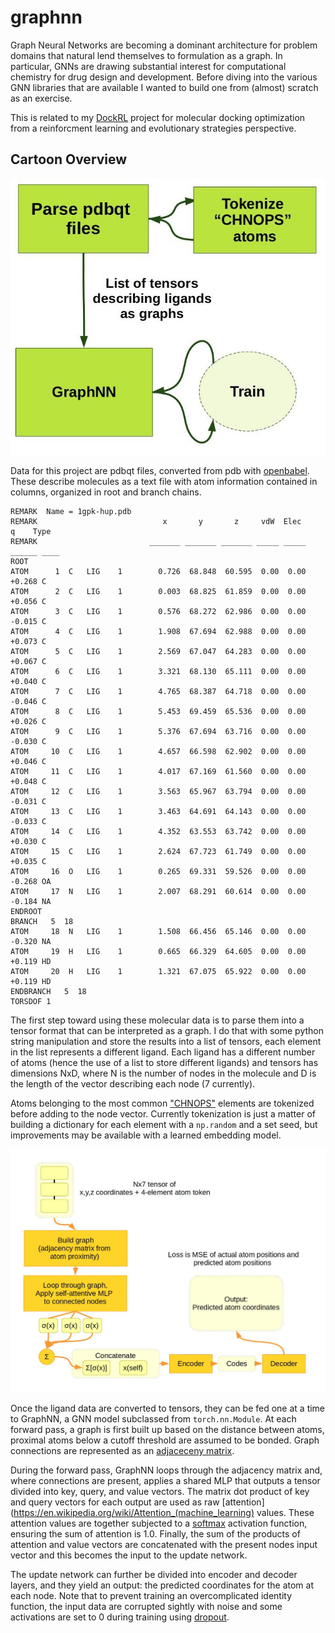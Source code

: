 # graphnn

Graph Neural Networks are becoming a dominant architecture for problem domains that natural lend themselves to formulation as a graph. In particular, GNNs are drawing substantial interest for computational chemistry for drug design and development. Before diving into the various GNN libraries that are available I wanted to build one from (almost) scratch as an exercise. 

This is related to my [DockRL](https://github.com/rivesunder/DockRL) project for molecular docking optimization from a reinforcment learning and evolutionary strategies perspective.


## Cartoon Overview

<div align="center">
<img src="assets/graphnn_overview.jpg">
</div>

Data for this project are pdbqt files, converted from pdb with [openbabel](http://openbabel.org/wiki/Main_Page). These describe molecules as a text file with atom information contained in columns, organized in root and branch chains. 

```
REMARK  Name = 1gpk-hup.pdb
REMARK                            x       y       z     vdW  Elec       q    Type
REMARK                         _______ _______ _______ _____ _____    ______ ____
ROOT
ATOM      1  C   LIG    1        0.726  68.848  60.595  0.00  0.00    +0.268 C 
ATOM      2  C   LIG    1        0.003  68.825  61.859  0.00  0.00    +0.056 C 
ATOM      3  C   LIG    1        0.576  68.272  62.986  0.00  0.00    -0.015 C 
ATOM      4  C   LIG    1        1.908  67.694  62.988  0.00  0.00    +0.073 C 
ATOM      5  C   LIG    1        2.569  67.047  64.283  0.00  0.00    +0.067 C 
ATOM      6  C   LIG    1        3.321  68.130  65.111  0.00  0.00    +0.040 C 
ATOM      7  C   LIG    1        4.765  68.387  64.718  0.00  0.00    -0.046 C 
ATOM      8  C   LIG    1        5.453  69.459  65.536  0.00  0.00    +0.026 C 
ATOM      9  C   LIG    1        5.376  67.694  63.716  0.00  0.00    -0.030 C 
ATOM     10  C   LIG    1        4.657  66.598  62.902  0.00  0.00    +0.046 C 
ATOM     11  C   LIG    1        4.017  67.169  61.560  0.00  0.00    +0.048 C 
ATOM     12  C   LIG    1        3.563  65.967  63.794  0.00  0.00    -0.031 C 
ATOM     13  C   LIG    1        3.463  64.691  64.143  0.00  0.00    -0.033 C 
ATOM     14  C   LIG    1        4.352  63.553  63.742  0.00  0.00    +0.030 C 
ATOM     15  C   LIG    1        2.624  67.723  61.749  0.00  0.00    +0.035 C 
ATOM     16  O   LIG    1        0.265  69.331  59.526  0.00  0.00    -0.268 OA
ATOM     17  N   LIG    1        2.007  68.291  60.614  0.00  0.00    -0.184 NA
ENDROOT
BRANCH   5  18
ATOM     18  N   LIG    1        1.508  66.456  65.146  0.00  0.00    -0.320 NA
ATOM     19  H   LIG    1        0.665  66.329  64.605  0.00  0.00    +0.119 HD
ATOM     20  H   LIG    1        1.321  67.075  65.922  0.00  0.00    +0.119 HD
ENDBRANCH   5  18
TORSDOF 1
```

The first step toward using these molecular data is to parse them into a tensor format that can be interpreted as a graph. I do that with some python string manipulation and store the results into a list of tensors, each element in the list represents a different ligand. Each ligand has a different number of atoms (hence the use of a list to store different ligands) and tensors has dimensions NxD, where N is the number of nodes in the molecule and D is the length of the vector describing each node (7 currently). 

Atoms belonging to the most common ["CHNOPS"](https://en.wikipedia.org/wiki/CHON) elements are tokenized before adding to the node vector. Currently tokenization is just a matter of building a dictionary for each element with a `np.random` and a set seed, but improvements may be available with a learned embedding model. 

<div align="center">
<img src="assets/graphnn_detail.jpg">
</div>

Once the ligand data are converted to tensors, they can be fed one at a time to GraphNN, a GNN model subclassed from `torch.nn.Module`. At each forward pass, a graph is first built up based on the distance between atoms, proximal atoms below a cutoff threshold are assumed to be bonded. Graph connections are represented as an [adjaceceny matrix](https://en.wikipedia.org/wiki/Adjacency_matrix). 

During the forward pass, GraphNN loops through the adjacency matrix and, where connections are present, applies a shared MLP that outputs a tensor divided into key, query, and value vectors. The matrix dot product of key and query vectors for each output are used as raw [attention](https://en.wikipedia.org/wiki/Attention_(machine_learning) values. These attention values are together subjected to a [softmax](https://en.wikipedia.org/wiki/Softmax_function) activation function, ensuring the sum of attention is 1.0. Finally, the sum of the products of attention and value vectors are concatenated with the present nodes input vector and this becomes the input to the update network.

The update network can further be divided into encoder and decoder layers, and they yield an output: the predicted coordinates for the atom at each node. Note that to prevent training an overcomplicated identity function, the input data are corrupted sightly with noise and some activations are set to 0 during training using [dropout](http://www.cs.toronto.edu/~rsalakhu/papers/srivastava14a.pdf). 


